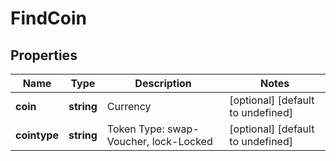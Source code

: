 # FindCoin

## Properties

Name | Type | Description | Notes
------------ | ------------- | ------------- | -------------
**coin** | **string** | Currency | [optional] [default to undefined]
**cointype** | **string** | Token Type: swap-Voucher, lock-Locked | [optional] [default to undefined]

